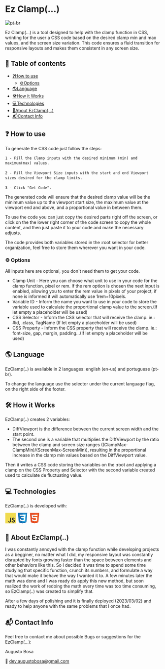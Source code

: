 # Ez Clamp(...)
[![pt-br](https://img.shields.io/badge/lang-pt--br-green.svg)](https://github.com/AugustoBosa/EzClamp/edit/main/README.pt-br.md)

Ez Clamp(...) is a tool designed to help with the clamp function in CSS, wrinting for the user a CSS code based on the desired clamp min and max values, and the screen size variation. This code ensures a fluid transition for responsive layouts and makes them consistent in any screen size.


## :card_index: Table of contents
* [:question:How to use](#how-to-use)
  * [:gear:Options](#options)
* [:earth_americas:Language](#language)
* [:hammer_and_wrench:How it Works](#howWork)
* [:computer:Technologies](#tech)
* [:scroll:About EzClamp(...)](#about)
* [:mailbox_with_mail:Contact Info](#contact)
 
 
<a name="how-to-use"></a>
## :question: How to use 

To generate the CSS code just follow the steps:

    1 - Fill the Clamp inputs with the desired minimum (min) and maximum(max) values.
    
    2 - Fill the Viewport Size inputs with the start and end Viewport sizes desired for the clamp limits. 
    
    3 - Click "Get Code".

The generated code will ensure that the desired clamp value will be the minimum value up to the viewport start size, the maximum value at the viewport end and above, and a proportional value in between them.

To use the code you can just copy the desired parts right off the screen, or click on the the lower right corner of the code screen to copy the whole content, and then just paste it to your code and make the necessary adjusts.

The code provides both variables stored in the :root selector for better organization, feel free to store them wherever you want in your code.

<a name="options"></a>
### :gear: Options
All inputs here are optional, you don´t need them to get your code.
   * Clamp Unit - Here you can choose what unit to use in your code for the clamp function, pixel or rem. If the rem option is chosen the next input is enabled, allowing you to enter the rem value in pixels of your project, if none is informed it will automatically use 1rem=10pixels.
   * Variable ID  - Inform the name you want to use in your code to store the variable used to calculate the proportional clamp value to the screen.(If let empty a placeholder will be used)
   * CSS Selector - Inform the CSS selector that will receive the clamp. ie.: #id, .class, TagName (If let empty a placeholder will be used)
   * CSS Property - Inform the CSS property that will receive the clamp. ie.: font-size, gap, margin, padding...(If let empty a placeholder will be used)

<a name="language"></a>
## :earth_americas: Language
EzClamp(..) is avaliable in 2 languages: english (en-us) and portuguese (pt-br).

To change the language use the selector under the current language flag, on the right side of the footer.

<a name="howWork"></a>
## :hammer_and_wrench: How it Works
EzClamp(..) creates 2 variables:
  * DiffViewport is the difference between the current screen width and the start point.
  * The second one is a variable that multiplies the DiffViewport by the ratio between the clamp and screen size ranges ((ClampMax-ClampMin)/(ScreenMax-ScreenMin)), resulting in the proportional increase in the clamp min values based on the DiffViewport value.
  
Then it writes a CSS code storing the variables on the :root and applying a clamp on the CSS Property and Selector with the second variable created used to calculate de fluctuating value.

<a name="tech"></a>
## :computer: Technologies
EzClamp(..) is developed with:
<div>
<img src="https://github.com/devicons/devicon/blob/master/icons/javascript/javascript-original.svg" width="35px"></img>
<img src="https://github.com/devicons/devicon/blob/master/icons/css3/css3-original.svg" width="35px"></img>
<img src="https://github.com/devicons/devicon/blob/master/icons/html5/html5-original.svg" width="35px"></img>
</div>

<a name="about"></a>
## :scroll: About EzClamp(..)
I was constantly annoyed with the clamp function while developing projects as a begginer, no matter what I did, my responsive layout was constantly disrupted by fonts growing faster than the space between elements and other behaviors like this. So I decided it was time to spend some time studying that specific function, crunch its numbers, and formulate a way that would make it behave the way I wanted it to. A few minutes later the math was done and I was ready do apply this new method, but soon realized the work of redoing the math every time was too time consuming, so EzClamp(..) was created to simplify that.

After a few days of polishing and it is finally deployed (2023/03/02) and ready to help anyone with the same problems that I once had.

<a name="contact"></a>
## 	:mailbox_with_mail: Contact Info
Feel free to contact me about possible Bugs or suggestions for the EzClamp(...):

Augusto Bosa

:e-mail: dev.augustobosa@gmail.com

